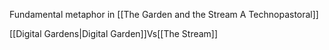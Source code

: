 Fundamental metaphor in [[The Garden and the Stream A Technopastoral]]

[[Digital Gardens|Digital Garden]]Vs[[The Stream]]

